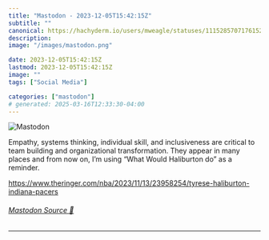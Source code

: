 ```yaml
---
title: "Mastodon - 2023-12-05T15:42:15Z"
subtitle: ""
canonical: https://hachyderm.io/users/mweagle/statuses/111528570717615270
description:
image: "/images/mastodon.png"

date: 2023-12-05T15:42:15Z
lastmod: 2023-12-05T15:42:15Z
image: ""
tags: ["Social Media"]

categories: ["mastodon"]
# generated: 2025-03-16T12:33:30-04:00
---
```

![Mastodon](/images/mastodon.png)

<p>Empathy, systems thinking, individual skill, and inclusiveness are critical to team building and organizational transformation. They appear in many places and from now on, I’m using “What Would Haliburton do” as a reminder. </p><p><a href="https://www.theringer.com/nba/2023/11/13/23958254/tyrese-haliburton-indiana-pacers" target="_blank" rel="nofollow noopener noreferrer" translate="no"><span class="invisible">https://www.</span><span class="ellipsis">theringer.com/nba/2023/11/13/2</span><span class="invisible">3958254/tyrese-haliburton-indiana-pacers</span></a></p>


###### [Mastodon Source 🐘](https://hachyderm.io/@mweagle/111528570717615270)

___
